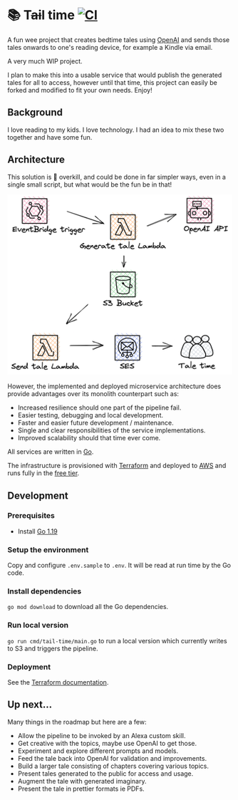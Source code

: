 # :books: T~~ai~~l time [![CI](https://github.com/onefastsnail/tail-time/actions/workflows/ci.yml/badge.svg)](https://github.com/onefastsnail/tail-time/actions/workflows/ci.yml)

A fun wee project that creates bedtime tales using [OpenAI](https://openai.com/) and sends those tales onwards to one's reading device, for example a Kindle via email.

A very much WIP project.

I plan to make this into a usable service that would publish the generated tales for all to access, however until that time, this project can easily be forked and modified to fit your own needs. Enjoy!

## Background

I love reading to my kids. I love technology. I had an idea to mix these two together and have some fun.

## Architecture

This solution is :100: overkill, and could be done in far simpler ways, even in a single small script, but what would be the fun be in that!

![architecture.png](docs/architecture.png)
 
However, the implemented and deployed microservice architecture does provide advantages over its monolith counterpart such as:

- Increased resilience should one part of the pipeline fail.
- Easier testing, debugging and local development.
- Faster and easier future development / maintenance.
- Single and clear responsibilities of the service implementations. 
- Improved scalability should that time ever come.

All services are written in [Go](https://go.dev/).

The infrastructure is provisioned with [Terraform](https://www.terraform.io/) and deployed to [AWS](https://aws.amazon.com/) and runs fully in the [free tier](https://aws.amazon.com/free).

## Development

### Prerequisites

- Install [Go 1.19](https://go.dev/doc/install)

### Setup the environment

Copy and configure `.env.sample` to `.env`. It will be read at run time by the Go code.

### Install dependencies

`go mod download` to download all the Go dependencies.

### Run local version

`go run cmd/tail-time/main.go` to run a local version which currently writes to S3 and triggers the pipeline.

### Deployment

See the [Terraform documentation](./infra/terraform/README.md).

## Up next...

Many things in the roadmap but here are a few:

- Allow the pipeline to be invoked by an Alexa custom skill.
- Get creative with the topics, maybe use OpenAI to get those.
- Experiment and explore different prompts and models. 
- Feed the tale back into OpenAI for validation and improvements.
- Build a larger tale consisting of chapters covering various topics.
- Present tales generated to the public for access and usage.
- Augment the tale with generated imaginary.
- Present the tale in prettier formats ie PDFs.
